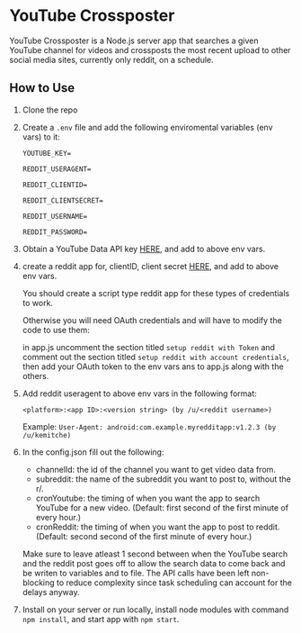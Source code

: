 # YouTube Crossposter

YouTube Crossposter is a Node.js server app that searches a given YouTube channel for videos and crossposts the most recent upload to other social media sites, currently only reddit, on a schedule.

## How to Use

1. Clone the repo
2. Create a `.env` file and add the following enviromental variables (env vars) to it:

    `YOUTUBE_KEY=`

    `REDDIT_USERAGENT=`

    `REDDIT_CLIENTID=`

    `REDDIT_CLIENTSECRET=`

    `REDDIT_USERNAME=`

    `REDDIT_PASSWORD=`

3. Obtain a YouTube Data API key [HERE](https://console.cloud.google.com/apis/credentials?pli=1&project=utility-grin-307317&folder=&organizationId=), and add to above env vars.
4. create a reddit app for, clientID, client secret [HERE](https://www.reddit.com/prefs/apps), and add to above env vars.

    You should create a script type reddit app for these types of credentials to work.

    Otherwise you will need OAuth credentials and will have to modify the code to use them:

    in app.js uncomment the section titled `setup reddit with Token` and comment out the section titled `setup reddit with account credentials`, then add your OAuth token to the env vars ans to app.js along with the others.

5. Add reddit useragent to above env vars in the following format:

    `<platform>:<app ID>:<version string> (by /u/<reddit username>)`

    Example: `User-Agent: android:com.example.myredditapp:v1.2.3 (by /u/kemitche)`

6. In the config.json fill out the following:

    - channelId: the id of the channel you want to get video data from.
    - subreddit: the name of the subreddit you want to post to, without the r/.
    - cronYoutube: the timing of when you want the app to search YouTube for a new video. (Default: first second of the first minute of every hour.)
    - cronReddit: the timing of when you want the app to post to reddit. (Default: second second of the first minute of every hour.)

    Make sure to leave atleast 1 second between when the YouTube search and the reddit post goes off to allow the search data to come back and be writen to variables and to file. The API calls have been left non-blocking to reduce complexity since task scheduling can account for the delays anyway.

7. Install on your server or run locally, install node modules with command `npm install`, and start app with `npm start`.